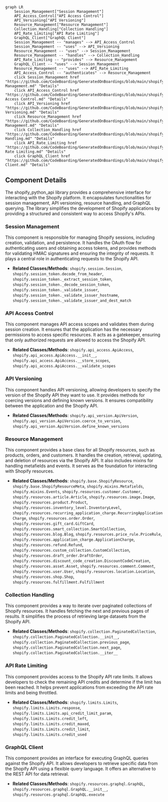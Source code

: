 ```mermaid
graph LR
    Session_Management["Session Management"]
    API_Access_Control["API Access Control"]
    API_Versioning["API Versioning"]
    Resource_Management["Resource Management"]
    Collection_Handling["Collection Handling"]
    API_Rate_Limiting["API Rate Limiting"]
    GraphQL_Client["GraphQL Client"]
    Session_Management -- "manages" --> API_Access_Control
    Session_Management -- "uses" --> API_Versioning
    Resource_Management -- "uses" --> Session_Management
    Resource_Management -- "handles" --> Collection_Handling
    API_Rate_Limiting -- "provides" --> Resource_Management
    GraphQL_Client -- "uses" --> Session_Management
    Resource_Management -- "uses" --> API_Rate_Limiting
    API_Access_Control -- "authenticates" --> Resource_Management
    click Session_Management href "https://github.com/CodeBoarding/GeneratedOnBoardings/blob/main/shopify_python_api/Session Management.md" "Details"
    click API_Access_Control href "https://github.com/CodeBoarding/GeneratedOnBoardings/blob/main/shopify_python_api/API Access Control.md" "Details"
    click API_Versioning href "https://github.com/CodeBoarding/GeneratedOnBoardings/blob/main/shopify_python_api/API Versioning.md" "Details"
    click Resource_Management href "https://github.com/CodeBoarding/GeneratedOnBoardings/blob/main/shopify_python_api/Resource Management.md" "Details"
    click Collection_Handling href "https://github.com/CodeBoarding/GeneratedOnBoardings/blob/main/shopify_python_api/Collection Handling.md" "Details"
    click API_Rate_Limiting href "https://github.com/CodeBoarding/GeneratedOnBoardings/blob/main/shopify_python_api/API Rate Limiting.md" "Details"
    click GraphQL_Client href "https://github.com/CodeBoarding/GeneratedOnBoardings/blob/main/shopify_python_api/GraphQL Client.md" "Details"
```

## Component Details

The shopify_python_api library provides a comprehensive interface for interacting with the Shopify platform. It encapsulates functionalities for session management, API versioning, resource handling, and GraphQL querying. The library simplifies the development of Shopify applications by providing a structured and consistent way to access Shopify's APIs.

### Session Management
This component is responsible for managing Shopify sessions, including creation, validation, and persistence. It handles the OAuth flow for authenticating users and obtaining access tokens, and provides methods for validating HMAC signatures and ensuring the integrity of requests. It plays a central role in authenticating requests to the Shopify API.
- **Related Classes/Methods**: `shopify.session.Session`, `shopify.session_token.decode_from_header`, `shopify.session_token._extract_session_token`, `shopify.session_token._decode_session_token`, `shopify.session_token._validate_issuer`, `shopify.session_token._validate_issuer_hostname`, `shopify.session_token._validate_issuer_and_dest_match`

### API Access Control
This component manages API access scopes and validates them during session creation. It ensures that the application has the necessary permissions to access specific resources. It acts as a gatekeeper, ensuring that only authorized requests are allowed to access the Shopify API.
- **Related Classes/Methods**: `shopify.api_access.ApiAccess`, `shopify.api_access.ApiAccess.__init__`, `shopify.api_access.ApiAccess.__store_scopes`, `shopify.api_access.ApiAccess.__validate_scopes`

### API Versioning
This component handles API versioning, allowing developers to specify the version of the Shopify API they want to use. It provides methods for coercing versions and defining known versions. It ensures compatibility between the application and the Shopify API.
- **Related Classes/Methods**: `shopify.api_version.ApiVersion`, `shopify.api_version.ApiVersion.coerce_to_version`, `shopify.api_version.ApiVersion.define_known_versions`

### Resource Management
This component provides a base class for all Shopify resources, such as products, orders, and customers. It handles the creation, retrieval, updating, and deletion of resources via the Shopify API. It also includes mixins for handling metafields and events. It serves as the foundation for interacting with Shopify resources.
- **Related Classes/Methods**: `shopify.base.ShopifyResource`, `shopify.base.ShopifyResourceMeta`, `shopify.mixins.Metafields`, `shopify.mixins.Events`, `shopify.resources.customer.Customer`, `shopify.resources.article.Article`, `shopify.resources.image.Image`, `shopify.resources.product.Product`, `shopify.resources.inventory_level.InventoryLevel`, `shopify.resources.recurring_application_charge.RecurringApplicationCharge`, `shopify.resources.order.Order`, `shopify.resources.gift_card.GiftCard`, `shopify.resources.smart_collection.SmartCollection`, `shopify.resources.blog.Blog`, `shopify.resources.price_rule.PriceRule`, `shopify.resources.application_charge.ApplicationCharge`, `shopify.resources.refund.Refund`, `shopify.resources.custom_collection.CustomCollection`, `shopify.resources.draft_order.DraftOrder`, `shopify.resources.discount_code_creation.DiscountCodeCreation`, `shopify.resources.asset.Asset`, `shopify.resources.comment.Comment`, `shopify.resources.user.User`, `shopify.resources.location.Location`, `shopify.resources.shop.Shop`, `shopify.resources.fulfillment.Fulfillment`

### Collection Handling
This component provides a way to iterate over paginated collections of Shopify resources. It handles fetching the next and previous pages of results. It simplifies the process of retrieving large datasets from the Shopify API.
- **Related Classes/Methods**: `shopify.collection.PaginatedCollection`, `shopify.collection.PaginatedCollection.__init__`, `shopify.collection.PaginatedCollection.previous_page`, `shopify.collection.PaginatedCollection.next_page`, `shopify.collection.PaginatedCollection.__iter__`

### API Rate Limiting
This component provides access to the Shopify API rate limits. It allows developers to check the remaining API credits and determine if the limit has been reached. It helps prevent applications from exceeding the API rate limits and being throttled.
- **Related Classes/Methods**: `shopify.limits.Limits`, `shopify.limits.Limits.response`, `shopify.limits.Limits.api_credit_limit_param`, `shopify.limits.Limits.credit_left`, `shopify.limits.Limits.credit_maxed`, `shopify.limits.Limits.credit_limit`, `shopify.limits.Limits.credit_used`

### GraphQL Client
This component provides an interface for executing GraphQL queries against the Shopify API. It allows developers to retrieve specific data from the Shopify API using a flexible query language. It offers an alternative to the REST API for data retrieval.
- **Related Classes/Methods**: `shopify.resources.graphql.GraphQL`, `shopify.resources.graphql.GraphQL.__init__`, `shopify.resources.graphql.GraphQL.execute`